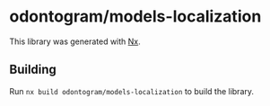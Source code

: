 # odontogram/models-localization

This library was generated with [Nx](https://nx.dev).

## Building

Run `nx build odontogram/models-localization` to build the library.
